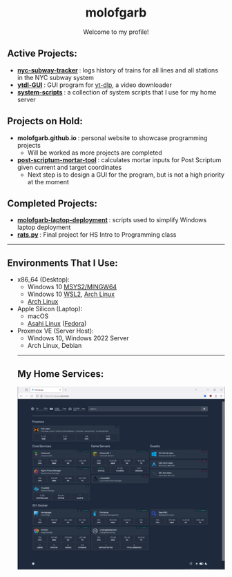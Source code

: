 <h1 align=center> molofgarb </h1>

<p align=center> Welcome to my profile! </p>

<h2> Active Projects: </h2>

<ul>
<li>
    <b>
        <a href="https://github.com/molofgarb/nyc-subway-tracker/tree/dev">nyc-subway-tracker</a>
    </b>
    : logs history of trains for all lines and all stations in the NYC subway system 
</li>
<li>
    <b>
        <a href="https://github.com/molofgarb/ytdl-GUI/tree/dev">ytdl-GUI</a>
    </b>
    : GUI program for <a href="https://github.com/yt-dlp/yt-dlp">yt-dlp</a>, a video downloader
</li>
<li>
    <b>
        <a href="https://github.com/molofgarb/molofgarb-system-scripts">system-scripts</a>
    </b>
    : a collection of system scripts that I use for my home server
</li>
</ul>


<h2> Projects on Hold: </h2>

<ul>
<li>
    <b>
        <a>molofgarb.github.io</a>
    </b>
    : personal website to showcase programming projects
    <ul>
        <li>Will be worked as more projects are completed</li>
    </ul>
</li>
<li>
    <b>
        <a href="https://github.com/molofgarb/post-scriptum-mortar-tool">post-scriptum-mortar-tool</a>
    </b>
    : calculates mortar inputs for Post Scriptum given current and target coordinates
    <ul>
        <li>Next step is to design a GUI for the program, but is not a high priority at the moment</li>
    </ul>
</li>
</ul>

<h2> Completed Projects: </h2>

<ul>
<li>
    <b>
        <a href="https://github.com/molofgarb/molofgarb-laptop-deployment">molofgarb-laptop-deployment</a>
    </b>
    : scripts used to simplify Windows laptop deployment
</li>
<li>
    <b>
        <a href="https://github.com/molofgarb/rats-py">rats.py</a>
    </b>
    : Final project for HS Intro to Programming class
</li>
</ul>    

<hr>

<h2> Environments That I Use: </h2>
<ul>
<li>
    x86_64 (Desktop):
    <ul>
        <li>Windows 10 <a href="https://www.msys2.org/">MSYS2/MINGW64</a></li>
        <li>Windows 10 <a href="https://learn.microsoft.com/en-us/windows/wsl/install">WSL2</a>, <a href="https://wiki.archlinux.org/title/Arch_Linux">Arch Linux</a></li>
        <li><a href="https://wiki.archlinux.org/title/Arch_Linux">Arch Linux</a></li>
    </ul>
</li>
    
    
<li>
    Apple Silicon (Laptop):
    <ul>
        <li>macOS</li>
        <li><a href="https://asahilinux.org/">Asahi Linux</a> (<a href="https://www.fedoraproject.org/">Fedora</a>)</li>
    </ul>
</li>

<li>
    Proxmox VE (Server Host):
    <ul>
        <li>Windows 10, Windows 2022 Server</li>
        <li>Arch Linux, Debian</li>
    </ul>
</li>

<hr>

<h2>My Home Services:</h2>
<img src="homepage.PNG">

</ul>
